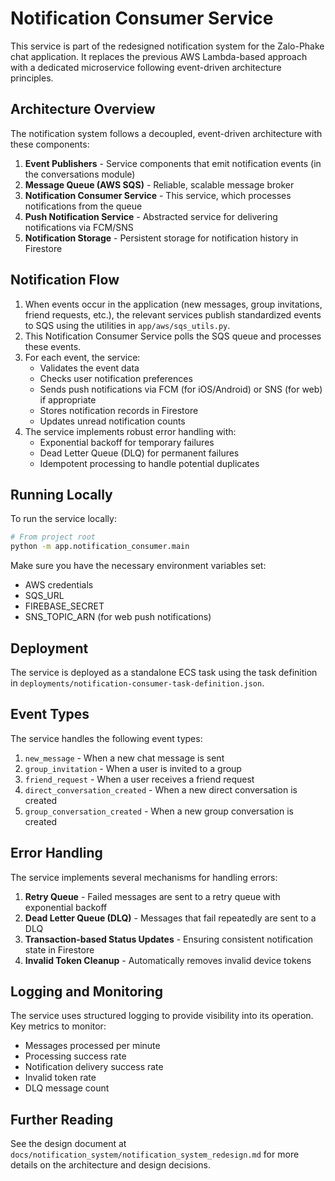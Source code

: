 # Notification Consumer Service

This service is part of the redesigned notification system for the Zalo-Phake chat application. It replaces the previous AWS Lambda-based approach with a dedicated microservice following event-driven architecture principles.

## Architecture Overview

The notification system follows a decoupled, event-driven architecture with these components:

1. **Event Publishers** - Service components that emit notification events (in the conversations module)
2. **Message Queue (AWS SQS)** - Reliable, scalable message broker
3. **Notification Consumer Service** - This service, which processes notifications from the queue
4. **Push Notification Service** - Abstracted service for delivering notifications via FCM/SNS
5. **Notification Storage** - Persistent storage for notification history in Firestore

## Notification Flow

1. When events occur in the application (new messages, group invitations, friend requests, etc.), 
   the relevant services publish standardized events to SQS using the utilities in `app/aws/sqs_utils.py`.
2. This Notification Consumer Service polls the SQS queue and processes these events.
3. For each event, the service:
   - Validates the event data
   - Checks user notification preferences
   - Sends push notifications via FCM (for iOS/Android) or SNS (for web) if appropriate
   - Stores notification records in Firestore
   - Updates unread notification counts
4. The service implements robust error handling with:
   - Exponential backoff for temporary failures
   - Dead Letter Queue (DLQ) for permanent failures
   - Idempotent processing to handle potential duplicates

## Running Locally

To run the service locally:

```bash
# From project root
python -m app.notification_consumer.main
```

Make sure you have the necessary environment variables set:
- AWS credentials
- SQS_URL
- FIREBASE_SECRET
- SNS_TOPIC_ARN (for web push notifications)

## Deployment

The service is deployed as a standalone ECS task using the task definition in `deployments/notification-consumer-task-definition.json`.

## Event Types

The service handles the following event types:

1. `new_message` - When a new chat message is sent
2. `group_invitation` - When a user is invited to a group
3. `friend_request` - When a user receives a friend request
4. `direct_conversation_created` - When a new direct conversation is created
5. `group_conversation_created` - When a new group conversation is created

## Error Handling

The service implements several mechanisms for handling errors:

1. **Retry Queue** - Failed messages are sent to a retry queue with exponential backoff
2. **Dead Letter Queue (DLQ)** - Messages that fail repeatedly are sent to a DLQ
3. **Transaction-based Status Updates** - Ensuring consistent notification state in Firestore
4. **Invalid Token Cleanup** - Automatically removes invalid device tokens

## Logging and Monitoring

The service uses structured logging to provide visibility into its operation. Key metrics to monitor:

- Messages processed per minute
- Processing success rate
- Notification delivery success rate
- Invalid token rate
- DLQ message count

## Further Reading

See the design document at `docs/notification_system/notification_system_redesign.md` for more details on the architecture and design decisions.
